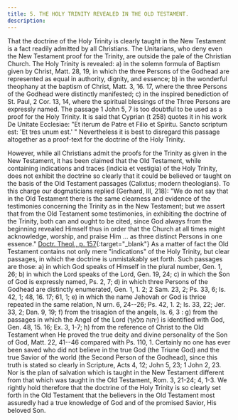 ```yaml
---
title: 5. THE HOLY TRINITY REVEALED IN THE OLD TESTAMENT.
description: 
---
```


That the doctrine of the Holy Trinity is clearly taught in the New Testament is a fact readily admitted by all Christians. The Unitarians, who deny even the New Testament proof for the Trinity, are outside the pale of the Christian Church. The Holy Trinity is revealed: a) in the solemn formula of Baptism given by Christ, Matt. 28, 19, in which the three Persons of the Godhead are represented as equal in authority, dignity, and essence; b) in the wonderful theophany at the baptism of Christ, Matt. 3, 16. 17, where the three Persons of the Godhead were distinctly manifested; c) in the inspired benediction of St. Paul, 2 Cor. 13, 14, where the spiritual blessings of the Three Persons are expressly named. The passage 1 John 5, 7 is too doubtful to be used as a proof for the Holy Trinity. It is said that Cyprian (t 258) quotes it in his work De Unitate Ecclesiae: "Et iterum de Patre et Filio et Spiritu. Sancto scriptum est: 'Et tres unum est.' " Nevertheless it is best to disregard this passage altogether as a proof-text for the doctrine of the Holy Trinity.

However, while all Christians admit the proofs for the Trinity as given in the New Testament, it has been claimed that the Old Testament, while containing indications and traces (indicia et vestigia) of the Holy Trinity, does not exhibit the doctrine so clearly that it could be believed or taught on the basis of the Old Testament passages (Calixtus; modern theologians). To this charge our dogmaticians replied (Gerhard, III, 218): "We do not say that in the Old Testament there is the same clearness and evidence of the testimonies concerning the Trinity as in the New Testament; but we assert that from the Old Testament some testimonies, in exhibiting the doctrine of the Trinity, both can and ought to be cited, since God always from the beginning revealed Himself thus in order that the Church at all times might acknowledge, worship, and praise Him ... as three distinct Persons in one essence." [Doctr. Theol., p. 157](https://archive.org/details/doctrinaltheolog00schmuoft/page/n163/mode/2up){:target="_blank"} As a matter of fact the Old Testament contains not only mere "indications" of the Holy Trinity, but clear passages, in which the doctrine is unmistakably set forth. Such passages are those: a) in which God speaks of Himself in the plural number, Gen. 1, 26; b) in which the Lord speaks of the Lord, Gen. 19, 24; c) in which the Son of God is expressly named, Ps. 2, 7; d) in which three Persons of the Godhead are distinctly enumerated, Gen. 1, 1. 2; 2 Sam. 23, 2; Ps. 33, 6; Is. 42, 1; 48, 16. 17; 61, 1; e) in which the name Jehovah or God is thrice repeated in the same relation, N urn. 6, 24--26; Ps. 42, 1. 2; Is. 33, 22; Jer. 33, 2; Dan. 9, 19; f) from the trisagion of the angels, Is. 6, 3 : g) from the passages in which the Angel of the Lord (יְהוָה מַלְאַךְ) is identified with God, Gen. 48, 15. 16; Ex. 3, 1-7; h) from the reference of Christ to the Old Testament when He proved the true deity and divine personality of the Son of God, Matt. 22, 41--46 compared with Ps. 110, 1. Certainly no one has ever been saved who did not believe in the true God (the Triune God) and the true Savior of the world (the Second Person of the Godhead), since this truth is stated so clearly in Scripture, Acts 4, 12; John 5, 23; 1 John 2, 23. Nor is the plan of salvation which is taught in the New Testament different from that which was taught in the Old Testament, Rom. 3, 21-24; 4, 1-3. We rightly hold therefore that the doctrine of the Holy Trinity is so clearly set forth in the Old Testament that the believers in the Old Testament most assuredly had a true knowledge of God and of the promised Savior, His beloved Son.